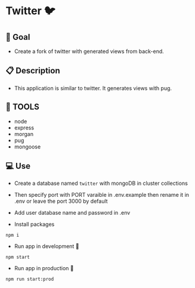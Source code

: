 # Twitter :bird:

## :dart: Goal

- Create a fork of twitter with generated views from back-end.

## :clipboard: Description

- This application is similar to twitter. It generates views with pug.

## :wrench: TOOLS

- node
- express
- morgan
- pug
- mongoose

## :computer: Use

- Create a database named `twitter` with mongoDB in cluster collections
- Then specify port with PORT varaible in .env.example then rename it in .env or leave the port 3000 by default
- Add user database name and password in .env

- Install packages

```
npm i
```

- Run app in development :construction:

```
npm start
```

- Run app in production :rocket:

```
npm run start:prod
```
